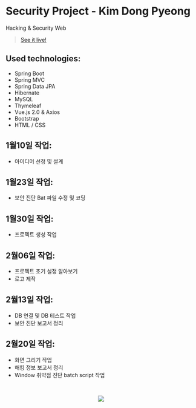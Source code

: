 # Security Project - Kim Dong Pyeong

Hacking & Security Web

> [See it live!](http://localhost:8085/)

## Used technologies:
- Spring Boot
- Spring MVC
- Spring Data JPA
- Hibernate
- MySQL
- Thymeleaf
- Vue.js 2.0 & Axios
- Bootstrap
- HTML / CSS

## 1월10일 작업:
- 아이디어 선정 및 설계

## 1월23일 작업:
- 보안 진단 Bat 파일 수정 및 코딩

## 1월30일 작업:
- 프로젝트 생성 작업

## 2월06일 작업:
- 프로젝트 초기 설정 알아보기
- 로고 제작

## 2월13일 작업:
- DB 연결 및 DB 테스트 작업
- 보안 진단 보고서 정리

## 2월20일 작업:
- 화면 그리기 작업
- 해킹 정보 보고서 정리
- Window 취약점 진단 batch script 작업

<br />

<p align="center">
    <img src="D:\Project\security\src\main\resources\templates\security\Vector.png"/> 
</p>
